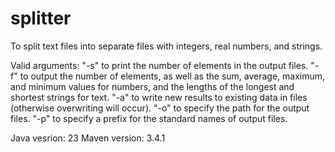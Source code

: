 # splitter

To split text files into separate files with integers, real numbers, and strings.

Valid arguments: 
"-s" to print the number of elements in the output files. 
"-f" to output the number of elements, as well as the sum, average, maximum, and minimum values ​​for numbers, and the lengths of the longest and shortest strings for text. 
"-a" to write new results to existing data in files (otherwise overwriting will occur). 
"-o" to specify the path for the output files. 
"-p" to specify a prefix for the standard names of output files.

Java vesrion: 23 Maven version: 3.4.1

